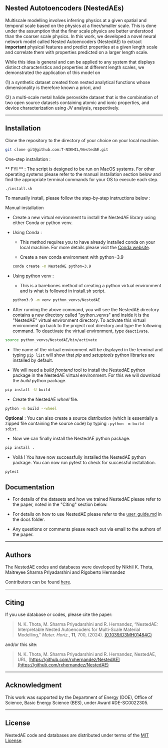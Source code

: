Nested Autotoencoders (NestedAEs)
----------------

Multiscale modelling involves inferring physics 
at a given spatial and temporal scale based on the
physics at a finer/smaller scale. This is done under the assumption
that the finer scale physics are better understood than the
coarser scale physics. In this work, we developed
a novel neural network model called 
Nested Autoencoders (NestedAE) to extract
**important** physical features and predict properties
at a given length scale and correlate them 
with properties predicted on a larger length scale.

While this idea is general and can be applied to
any system that displays distinct characteristics
and properties at different length scales, we 
demonstrated the application of this model on 

(1) a synthetic dataset created from nested analytical
functions whose dimensionality is therefore known a priori,
and 

(2) a multi-scale metal halide perovskite dataset that is the 
combination of two open source datasets containing 
atomic and ionic properties, and device characterization 
using JV analysis, respectively.


<hr>

Installation
----------------

Clone the repository to the directory of your choice on your local machine.

```bash
git clone git@github.com:T-NIKHIL/NestedAE.git
```

One-step installation :

** FYI ** : The script is designed to be run on MacOS systems. For other
operating systems please refer to the manual installation section below 
and find the appropriate terminal commands for your OS to execute each step.

```bash
./install.sh
```

To manually install, please follow the step-by-step instructions below :

Manual installation

* Create a new virtual environment to install the NestedAE library using
either Conda or python venv.

* Using Conda :

    * This method requires you to have already installed conda on your local machine.
    For more details please visit the [Conda website](https://docs.anaconda.com/miniconda/install/).

    * Create a new conda environment with python=3.9 

    ```bash 
    conda create -n NestedAE python=3.9
    ```

* Using python venv :

    * This is a barebones method of creating a python virtual environment and
    is what is followed in install.sh script.  

    ```bash
    python3.9 -m venv python_venvs/NestedAE
    ```

* After running the above command, you will see the NestedAE directory
contains a new directory called "python_venvs" and inside it is the
"NestedAE" virtual environment directory. To activate this virtual 
environment go back to the project root directory and type the following
command. To deactivate the virtual environment, type `deactivate`.

```bash
source python_venvs/NestedAE/bin/activate
```

* The name of the virtual environment will be displayed in the terminal
and typing `pip list` will show that *pip* and *setuptools* python libraries
are installed by default. 

* We will need a *build frontend* tool to install
the NestedAE python package in the NestedAE virtual environment. 
For this we will download the *build* python package.

```bash
pip install -U build
```

* Create the NestedAE *wheel* file.

```bash
python -m build --wheel
```

**Optional** : You can also create a source distribution (which is essentially a zipped file containing the source code) by typing : `python -m build --sdist`. 

* Now we can finally install the NestedAE python package. 

```bash
pip install .
```

* Voilá ! You have now successfully installed the NestedAE python package. You can
now run pytest to check for successful installation.

```bash
pytest
```

Documentation
----------------

* For details of the datasets and how we trained NestedAE 
please refer to the paper, noted in the "Citing" section below.

* For details on how to use NestedAE please refer to the 
[user_guide.md](https://github.com/rxhernandez/NestedAE/blob/main/user_guide.md) in the docs folder.

* Any questions or comments please reach out via email
to the authors of the paper.


<hr>

Authors
----------------

The NestedAE codes and databaess were developed by Nikhil K. Thota, Maitreyee Sharma Priyadarshini and Rigoberto Hernandez

Contributors can be found [here](https://github.com/rxhernandez/NestedAE/graphs/contributors).

<hr>

Citing
----------------

If you use database or codes, please cite the paper:

>N. K. Thota, M. Sharma Priyadarshini and R. Hernandez, “NestedAE: Interpretable Nested Autoencoders for Multi-Scale Material Modelling,” _Mater. Horiz._, **11**, 700, (2024). [(0.1039/D3MH01484C)](http://doi.org/10.1039/D3MH01484C)

and/or this site:

>N. K. Thota, M. Sharma Priyadarshini and R. Hernandez, NestedAE, URL, [https://github.com/rxhernandez/NestedAE](https://github.com/rxhernandez/NestedAE)

<hr>

Acknowledgment
----------------

This work was supported by 
the Department of Energy (DOE), Office of Science, Basic Energy Science (BES), under Award #DE-SC0022305.


<hr>

License
----------------

NestedAE code and databases are distributed under terms of the [MIT License](https://github.com/rxhernandez/NestedAE/blob/main/LICENSE).

